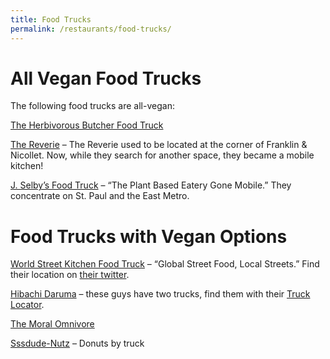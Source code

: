 ```yaml
---
title: Food Trucks
permalink: /restaurants/food-trucks/
---
```


# All Vegan Food Trucks

The following food trucks are all-vegan:

[The Herbivorous Butcher Food Truck][hbft]

[The Reverie][reverie-ft] – The Reverie used to be located at the corner
of Franklin & Nicollet. Now, while they search for another space, they became a mobile kitchen!

[J. Selby’s Food Truck][jmobile] – “The Plant Based Eatery Gone Mobile.”
They concentrate on St. Paul and the East Metro.

[hbft]:https://www.instagram.com/thbfoodtruck/
[reverie-ft]:https://www.instagram.com/reverie_mpls/
[jmobile]:https://www.thejmobile.com/

# Food Trucks with Vegan Options

[World Street Kitchen Food Truck][wskft] – “Global Street Food, Local
Streets.” Find their location on [their twitter][wskft-twitter].

[Hibachi Daruma][hibachi-daruma] – these guys have two trucks, find them
with their [Truck Locator][hibachi-daruma-truck-locator].

[The Moral Omnivore][moral-omnivore]

[Sssdude-Nutz][sssdude-nutz] – Donuts by truck

[wskft]:https://www.eatwsk.com/foodtruck/
[wskft-twitter]:https://twitter.com/eatwsk1
[hibachi-daruma]:http://hibachidarumamn.com/
[hibachi-daruma-truck-locator]:http://hibachidarumamn.com/truck-location/
[moral-omnivore]:http://www.themoralomnivore.com/
[sssdude-nutz]:https://www.sssdude-nutz.com/
